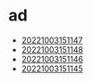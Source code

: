 # ad
- [20221003151147](/zet/20221003151147/README.md)
- [20221003151148](/zet/20221003151148/README.md)
- [20221003151146](/zet/20221003151146/README.md)
- [20221003151145](/zet/20221003151145/README.md)

